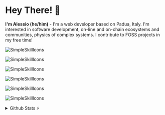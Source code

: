 # Hey There! 👋
**I'm Alessio (he/him)** - I'm a web developer based on Padua, Italy. I'm interested in software development, on-line and on-chain ecosystems and communities, physics of complex systems. I contribute to FOSS projects in my free time!

![SimpleSkillIcons](https://simpleskill.icons.workers.dev/svg?i=linux,debian,kde,gnubash&theme=dark)

![SimpleSkillIcons](https://simpleskill.icons.workers.dev/svg?i=visualstudiocode,vim&theme=dark)

![SimpleSkillIcons](https://simpleskill.icons.workers.dev/svg?i=html5,css3,svg,markdown&theme=dark)

![SimpleSkillIcons](https://simpleskill.icons.workers.dev/svg?i=javascript,typescript,nodedotjs,python&theme=dark)

![SimpleSkillIcons](https://simpleskill.icons.workers.dev/svg?i=react,nextdotjs,gatsby,mui,d3dotjs,openapiinitiative,graphql&theme=dark)

![SimpleSkillIcons](https://simpleskill.icons.workers.dev/svg?i=git,docker,github,gitlab&theme=dark)

<details>
  <summary>Github Stats ⚡</summary>
  
  <a href="#">![Github stats](https://github-readme-stats.vercel.app/api?username=jenkin&theme=blueberry&count_private=true&hide_border=true&line_height=20)</a>
  <a href="#">![Top Langs](https://github-readme-stats.vercel.app/api/top-langs/?username=jenkin&layout=compact&theme=blueberry&count_private=true&hide_border=true)</a>
</details>
